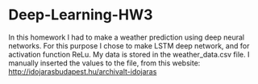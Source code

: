 # Deep-Learning-HW3

In this homework I had to make a weather prediction using deep neural networks.
For this purpose I chose to make LSTM deep network, and for activation function ReLu.
My data is stored in the weather_data.csv file.
I manually inserted the values to the file, from this website: http://idojarasbudapest.hu/archivalt-idojaras
